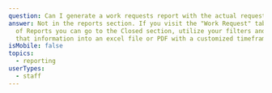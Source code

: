 ```yaml
---
question: Can I generate a work requests report with the actual requests listed?
answer: Not in the reports section. If you visit the "Work Request" tab instead
  of Reports you can go to the Closed section, utilize your filters and export
  that information into an excel file or PDF with a customized timeframe.
isMobile: false
topics:
  - reporting
userTypes:
  - staff
---
```

